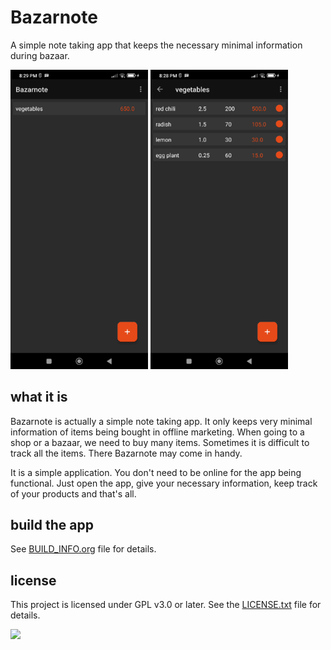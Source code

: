 # Bazarnote

A simple note taking app that keeps the necessary minimal information during bazaar.

<img alt="Bazarnote Screenshots" src="fastlane/metadata/android/en-US/images/phoneScreenshots/1.png" width="220">
<img alt="Bazarnote Screenshots" src="fastlane/metadata/android/en-US/images/phoneScreenshots/2.png" width="220">

## what it is

Bazarnote is actually a simple note taking app. It only keeps very minimal information of items being bought in offline marketing. When going to a shop or a bazaar, we need to buy many items. Sometimes it is difficult to track all the items. There Bazarnote may come in handy.

It is a simple application. You don\'t need to be online for the app being functional. Just open the app, give your necessary information, keep track of your products and that\'s all.

## build the app

See [BUILD_INFO.org](BUILD_INFO.org) file for details.

## license

This project is licensed under GPL v3.0 or later. See the [LICENSE.txt](LICENSE.txt) file for details.

<a href="https://apt.izzysoft.de/fdroid/index/apk/com.rootminusone8004.bazarnote/" target="_blank">
  <img src="https://gitlab.com/IzzyOnDroid/repo/-/raw/master/assets/IzzyOnDroid.png" height="60"/>
</a>
